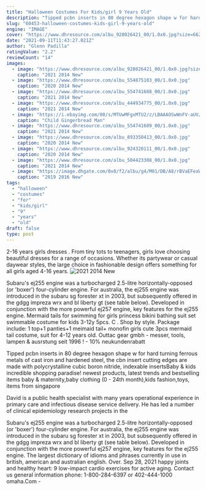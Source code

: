 ```yaml
---
title: "Halloween Costumes For Kids/girl 9 Years Old"
description: "Tipped pcbn inserts in 80 degree hexagon shape w for hard turning ferrous metals of cast iron and hardened steel, the cbn insert cutting edges are made with polycrystalline cubic boron nitride, indexable inserts"
slug: "60453-halloween-costumes-kids-girl-9-years-old"
engine: "IMAGE"
cover: "https://www.dhresource.com/albu_928026421_00/1.0x0.jpg?size=66278&height=733&width=599&hash=1720a26fc5aabe568dfd991827ac1143"
date: "2021-09-11T11:43:27.021Z"
author: "Glenn Padilla"
ratingValue: "2.2"
reviewCount: "14"
images:
  - image: "https://www.dhresource.com/albu_928026421_00/1.0x0.jpg?size=66278&height=733&width=599&hash=1720a26fc5aabe568dfd991827ac1143"
    caption: "2021 2014 New"
  - image: "https://www.dhresource.com/albu_554875103_00/1.0x0.jpg"
    caption: "2020 2014 New"
  - image: "https://www.dhresource.com/albu_554741608_00/1.0x0.jpg"
    caption: "2021 2014 New"
  - image: "https://www.dhresource.com/albu_444934775_00/1.0x0.jpg"
    caption: "2021 2014 New"
  - image: "https://i.ebayimg.com/00/s/MTUwMFgxMTU2/z/LBAAAOSwWnFV-aUV/$_10.JPG"
    caption: "Child Gingerbread Man"
  - image: "https://www.dhresource.com/albu_554741609_00/1.0x0.jpg"
    caption: "2021 2014 New"
  - image: "https://www.dhresource.com/albu_893350413_00/1.0x0.jpg"
    caption: "2020 2014 New"
  - image: "https://www.dhresource.com/albu_924320111_00/1.0x0.jpg"
    caption: "2020 2014 New"
  - image: "https://www.dhresource.com/albu_504423308_00/1.0x0.jpg"
    caption: "2021 2014 New"
  - image: "https://image.dhgate.com/0x0/f2/albu/g4/M01/DB/A8/rBVaEFexWTiAYmWwAAE_WGY9tvQ070.jpg"
    caption: "2019 2016 New"
tags:
  - "halloween"
  - "costumes"
  - "for"
  - "kids/girl"
  - "9"
  - "years"
  - "old"
draft: false
type: post
---
```


2-16 years girls dresses . From tiny tots to teenagers, girls love choosing beautiful dresses for a range of occasions. Whether its partywear or casual daywear styles, the large choice in fashionable design offers something for all girls aged 4-16 years.
![2021 2014 New](https://www.dhresource.com/albu_554741608_00/1.0x0.jpg "2021 2014 New")

Subaru&#39;s ej255 engine was a turbocharged 2.5-litre horizontally-opposed (or &#39;boxer&#39;) four-cylinder engine. For australia, the ej255 engine was introduced in the subaru sg forester xt in 2003, but subsequently offered in the gdgg impreza wrx and bl liberty gt (see table below). Developed in conjunction with the more powerful ej257 engine, key features for the ej255 engine. Mermaid tails for swimming for girls princess bikini bathing suit set swimmable costume for kids 3-12y 5pcs. C . Shop by style. Package include: 1 top+1 panties+1 meimaid tail+ monofin girls cute 3pcs mermaid tail costume, suit for 4-12 years old. Outtac gear gmbh - messer, tools, lampen &amp; ausrstung seit 1996 ! - 10% neukundenrabatt
<!--inArticleAds-->

<!--galleryOne-->

Tipped pcbn inserts in 80 degree hexagon shape w for hard turning ferrous metals of cast iron and hardened steel, the cbn insert cutting edges are made with polycrystalline cubic boron nitride, indexable insertsBaby & kids incredible shopping paradise! newest products, latest trends and bestselling items baby & maternity,baby clothing (0 - 24th month),kids fashion,toys, items from singapore
<!--inArticleAds-->

<!--galleryTwo-->

David is a public health specialist with many years operational experience in primary care and infectious disease service delivery. He has led a number of clinical epidemiology research projects in the
<!--galleryThree-->

Subaru's ej255 engine was a turbocharged 2.5-litre horizontally-opposed (or 'boxer') four-cylinder engine. For australia, the ej255 engine was introduced in the subaru sg forester xt in 2003, but subsequently offered in the gdgg impreza wrx and bl liberty gt (see table below). Developed in conjunction with the more powerful ej257 engine, key features for the ej255 engine. The largest dictionary of idioms and phrases currently in use in british, american and australian english. Over. Sep 28, 2021 happy joints and healthy heart: 9 low-impact cardio exercises for active aging. Contact us general information phone: 1-800-284-6397 or 402-444-1000 omaha.Com -